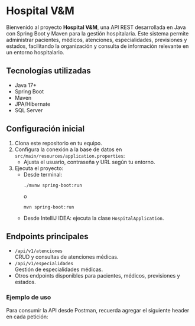 # Hospital V&M

Bienvenido al proyecto **Hospital V&M**, una API REST desarrollada en Java con Spring Boot y Maven para la gestión hospitalaria. Este sistema permite administrar pacientes, médicos, atenciones, especialidades, previsiones y estados, facilitando la organización y consulta de información relevante en un entorno hospitalario.

## Tecnologías utilizadas

- Java 17+
- Spring Boot
- Maven
- JPA/Hibernate
- SQL Server

## Configuración inicial

1. Clona este repositorio en tu equipo.
2. Configura la conexión a la base de datos en `src/main/resources/application.properties`:
   - Ajusta el usuario, contraseña y URL según tu entorno.
3. Ejecuta el proyecto:
   - Desde terminal:
     ```
     ./mvnw spring-boot:run
     ```
     o
     ```
     mvn spring-boot:run
     ```
   - Desde IntelliJ IDEA: ejecuta la clase `HospitalApplication`.

## Endpoints principales

- `/api/v1/atenciones`  
  CRUD y consultas de atenciones médicas.
- `/api/v1/especialidades`  
  Gestión de especialidades médicas.
- Otros endpoints disponibles para pacientes, médicos, previsiones y estados.

### Ejemplo de uso

Para consumir la API desde Postman, recuerda agregar el siguiente header en cada petición: